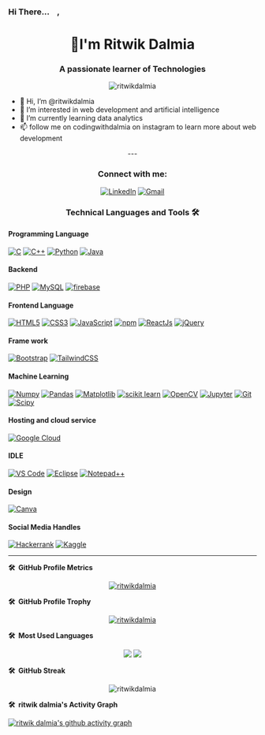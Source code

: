 

<!---
ritwikdalmia/ritwikdalmia is a ✨ special ✨ repository because its `README.md` (this file) appears on your GitHub profile.
You can click the Preview link to take a look at your changes.
--->


### Hi There...<img src="https://media.giphy.com/media/hvRJCLFzcasrR4ia7z/giphy.gif" width="15px">,

<h1 align="center">👋I'm Ritwik Dalmia</h1>
<h3 align="center">A passionate learner of Technologies</h3>

<!-- --------------------------------------------------Profile Views---------------------------------------------------- -->

<!-- <p align="left">
  <a href="https://github.com/ritwikdalmia/">
    <img src="https://komarev.com/ghpvc/?username=ritwikdalmia" alt="visitors" />
  </a>
  <a href="https://leetcode.com/ritwikdalmia/">
    <img src="https://cp-logo.vercel.app/leetcode/ritwikdalmia" alt="Leet code rating" />
  </a>
 

  <a href="https://github.com/crescentpartha?tab=followers">
    <img alt="GitHub followers" src="https://img.shields.io/github/followers/ritwikdalmia?color=green&logo=github">
  </a>
</p> -->

<!-- --------------------------------------------------Profile Views---------------------------------------------------- -->

<p align="center"> <img src="https://komarev.com/ghpvc/?username=ritwikdalmia&label=Profile%20views&color=6805D3&style=flat" alt="ritwikdalmia" /> </p>

<!-- --------------------------------------------------GitHub Profile Trophy---------------------------------------------------- -->

<!-- <p align="left"> <a href="https://github.com/ryo-ma/github-profile-trophy"><img src="https://github-profile-trophy.vercel.app/?username=ritwikdalmia" alt="ritwikdalmia" /></a> </p> -->

   - 👋 Hi, I’m @ritwikdalmia
- 👀 I’m interested in web development and artificial intelligence
- 🌱 I’m currently learning data analytics 
- 📫 follow me on codingwithdalmia on instagram to learn more about web development 
<div align="center">
<!-- ---------------------------------------------------Connect with me------------------------------------------------- -->
---
<h3 align="center">Connect with me:</h3>
<p align="center">
    <a target="_blank" rel="noopener noreferrer nofollow" href="https://www.linkedin.com/in/dalmiaritwik"><img src="https://camo.githubusercontent.com/7e1a1a039c75a7c4d2a91d7f97bf0a1c2adcf7cb49b7dbbfc02963a4f9fdaca4/68747470733a2f2f696d672e736869656c64732e696f2f62616467652f6c696e6b6564696e2d2532333030373742352e7376673f7374796c653d666f722d7468652d6261646765266c6f676f3d6c696e6b6564696e266c6f676f436f6c6f723d7768697465" alt="LinkedIn" data-canonical-src="https://img.shields.io/badge/linkedin-%230077B5.svg?style=for-the-badge&amp;logo=linkedin&amp;logoColor=white" style="max-width: 100%;"></a>
<a target="_blank" rel="noopener noreferrer nofollow" href="mailto:dalmiaritwik@gmail.com"><img src="https://camo.githubusercontent.com/571384769c09e0c66b45e39b5be70f68f552db3e2b2311bc2064f0d4a9f5983b/68747470733a2f2f696d672e736869656c64732e696f2f62616467652f476d61696c2d4431343833363f7374796c653d666f722d7468652d6261646765266c6f676f3d676d61696c266c6f676f436f6c6f723d7768697465" alt="Gmail" data-canonical-src="https://img.shields.io/badge/Gmail-D14836?style=for-the-badge&amp;logo=gmail&amp;logoColor=white" style="max-width: 100%;"></a>
</div>
    
  

<!-- --------------------------------------------------
Languages and Tools 
---------------------------------------------- -->

<h3 align="center">Technical Languages and Tools <g-emoji class="g-emoji" alias="hammer_and_wrench" fallback-src="https://github.githubassets.com/images/icons/emoji/unicode/1f6e0.png">🛠</g-emoji> </h3>
<p align="center" dir="auto"> 
<h4 align="left">Programming Language</h4>
<a target="_blank" rel="noopener noreferrer nofollow" href="https://camo.githubusercontent.com/a57fcfd85c1aa5642b0a592c7ef06ebdb570259d18b495409831e39f7c9655a5/68747470733a2f2f696d672e736869656c64732e696f2f62616467652f632d2532333030353939432e7376673f267374796c653d666f722d7468652d6261646765266c6f676f3d63266c6f676f436f6c6f723d7768697465"><img alt="C" src="https://camo.githubusercontent.com/a57fcfd85c1aa5642b0a592c7ef06ebdb570259d18b495409831e39f7c9655a5/68747470733a2f2f696d672e736869656c64732e696f2f62616467652f632d2532333030353939432e7376673f267374796c653d666f722d7468652d6261646765266c6f676f3d63266c6f676f436f6c6f723d7768697465" data-canonical-src="https://img.shields.io/badge/c-%2300599C.svg?&amp;style=for-the-badge&amp;logo=c&amp;logoColor=white" style="max-width: 100%;"></a>
<a target="_blank" rel="noopener noreferrer nofollow" href="https://camo.githubusercontent.com/22adfb1d85bcb2de22efe8036b9ba680ccf43a8303ce921c934b994607400754/68747470733a2f2f696d672e736869656c64732e696f2f62616467652f632b2b2d2532333030353939432e7376673f267374796c653d666f722d7468652d6261646765266c6f676f3d63253242253242266f676f436f6c6f723d7768697465"><img alt="C++" src="https://camo.githubusercontent.com/22adfb1d85bcb2de22efe8036b9ba680ccf43a8303ce921c934b994607400754/68747470733a2f2f696d672e736869656c64732e696f2f62616467652f632b2b2d2532333030353939432e7376673f267374796c653d666f722d7468652d6261646765266c6f676f3d63253242253242266f676f436f6c6f723d7768697465" data-canonical-src="https://img.shields.io/badge/c++-%2300599C.svg?&amp;style=for-the-badge&amp;logo=c%2B%2B&amp;ogoColor=white" style="max-width: 100%;"></a>
 <a target="_blank" rel="noopener noreferrer nofollow" href="https://camo.githubusercontent.com/8a64e82b88b71294679fccf25fc132fe4f2aee0d2b44174559df4dc1f9bd507b/68747470733a2f2f696d672e736869656c64732e696f2f62616467652f707974686f6e2d2532333134333534432e7376673f7374796c653d666f722d7468652d6261646765266c6f676f3d707974686f6e266c6f676f436f6c6f723d7768697465"><img alt="Python" src="https://camo.githubusercontent.com/8a64e82b88b71294679fccf25fc132fe4f2aee0d2b44174559df4dc1f9bd507b/68747470733a2f2f696d672e736869656c64732e696f2f62616467652f707974686f6e2d2532333134333534432e7376673f7374796c653d666f722d7468652d6261646765266c6f676f3d707974686f6e266c6f676f436f6c6f723d7768697465" data-canonical-src="https://img.shields.io/badge/python-%2314354C.svg?style=for-the-badge&amp;logo=python&amp;logoColor=white" style="max-width: 100%;"></a>
 <a target="_blank" rel="noopener noreferrer nofollow" href="https://camo.githubusercontent.com/19f686ee7be9e84e002135a16411658939d431a3f6c7f513498ff2d1e511b5b9/68747470733a2f2f696d672e736869656c64732e696f2f62616467652f6a6176612d2532334544384230302e7376673f267374796c653d666f722d7468652d6261646765266c6f676f3d6a617661266c6f676f436f6c6f723d7768697465"><img alt="Java" src="https://camo.githubusercontent.com/19f686ee7be9e84e002135a16411658939d431a3f6c7f513498ff2d1e511b5b9/68747470733a2f2f696d672e736869656c64732e696f2f62616467652f6a6176612d2532334544384230302e7376673f267374796c653d666f722d7468652d6261646765266c6f676f3d6a617661266c6f676f436f6c6f723d7768697465" data-canonical-src="https://img.shields.io/badge/java-%23ED8B00.svg?&amp;style=for-the-badge&amp;logo=java&amp;logoColor=white" style="max-width: 100%;"></a>
<h4 align="left">Backend</h4>

 <a target="_blank" rel="noopener noreferrer nofollow" href="https://camo.githubusercontent.com/b7e290d2aeff9829bba45e897265ceebd34b25f6f7efba4b08e1b23cfe0815e7/68747470733a2f2f696d672e736869656c64732e696f2f62616467652f7068702d2532333737374242342e7376673f7374796c653d666f722d7468652d6261646765266c6f676f3d706870266c6f676f436f6c6f723d7768697465"><img src="https://camo.githubusercontent.com/b7e290d2aeff9829bba45e897265ceebd34b25f6f7efba4b08e1b23cfe0815e7/68747470733a2f2f696d672e736869656c64732e696f2f62616467652f7068702d2532333737374242342e7376673f7374796c653d666f722d7468652d6261646765266c6f676f3d706870266c6f676f436f6c6f723d7768697465" alt="PHP" data-canonical-src="https://img.shields.io/badge/php-%23777BB4.svg?style=for-the-badge&amp;logo=php&amp;logoColor=white" style="max-width: 100%;"></a>
 <a target="_blank" rel="noopener noreferrer nofollow" href="https://camo.githubusercontent.com/988b23566a8e239f9717abbed64d36834115c8a8c7082a71c358e04f47f8398c/68747470733a2f2f696d672e736869656c64732e696f2f62616467652f4d7953514c2d3030303030463f7374796c653d666f722d7468652d6261646765266c6f676f3d6d7973716c266c6f676f436f6c6f723d7768697465"><img alt="MySQL" src="https://camo.githubusercontent.com/988b23566a8e239f9717abbed64d36834115c8a8c7082a71c358e04f47f8398c/68747470733a2f2f696d672e736869656c64732e696f2f62616467652f4d7953514c2d3030303030463f7374796c653d666f722d7468652d6261646765266c6f676f3d6d7973716c266c6f676f436f6c6f723d7768697465" data-canonical-src="https://img.shields.io/badge/MySQL-00000F?style=for-the-badge&amp;logo=mysql&amp;logoColor=white" style="max-width: 100%;"></a>
 <a target="_blank" rel="noopener noreferrer nofollow" href="https://camo.githubusercontent.com/bac5c7f45fe7c116b5f8c9d61c4611b31f635301a841bf8dcf1b89b8fcfa4824/68747470733a2f2f696d672e736869656c64732e696f2f62616467652f66697265626173652d6666636132383f7374796c653d666f722d7468652d6261646765266c6f676f3d6669726562617365266c6f676f436f6c6f723d626c61636b"><img alt="firebase" src="https://camo.githubusercontent.com/bac5c7f45fe7c116b5f8c9d61c4611b31f635301a841bf8dcf1b89b8fcfa4824/68747470733a2f2f696d672e736869656c64732e696f2f62616467652f66697265626173652d6666636132383f7374796c653d666f722d7468652d6261646765266c6f676f3d6669726562617365266c6f676f436f6c6f723d626c61636b" data-canonical-src="https://img.shields.io/badge/firebase-ffca28?style=for-the-badge&amp;logo=firebase&amp;logoColor=black" style="max-width: 100%;"></a>
 
 <h4 align="left">Frontend Language</h4>
 
<a target="_blank" rel="noopener noreferrer nofollow" href="https://camo.githubusercontent.com/1f8e7f12b53c7bf4a9ba15fea5020b97c2dd5a0413bde6aec12df5f0025fcc38/68747470733a2f2f696d672e736869656c64732e696f2f62616467652f68746d6c352d2532334533344632362e7376673f267374796c653d666f722d7468652d6261646765266c6f676f3d68746d6c35266c6f676f436f6c6f723d7768697465"><img alt="HTML5" src="https://camo.githubusercontent.com/1f8e7f12b53c7bf4a9ba15fea5020b97c2dd5a0413bde6aec12df5f0025fcc38/68747470733a2f2f696d672e736869656c64732e696f2f62616467652f68746d6c352d2532334533344632362e7376673f267374796c653d666f722d7468652d6261646765266c6f676f3d68746d6c35266c6f676f436f6c6f723d7768697465" data-canonical-src="https://img.shields.io/badge/html5-%23E34F26.svg?&amp;style=for-the-badge&amp;logo=html5&amp;logoColor=white" style="max-width: 100%;"></a>
 <a target="_blank" rel="noopener noreferrer nofollow" href="https://camo.githubusercontent.com/a0f96256aaddde15e6bc6bcd651d24ba4bb1967339fed819630d91c61aaa1634/68747470733a2f2f696d672e736869656c64732e696f2f62616467652f637373332d2532333135373242362e7376673f267374796c653d666f722d7468652d6261646765266c6f676f3d63737333266c6f676f436f6c6f723d7768697465"><img alt="CSS3" src="https://camo.githubusercontent.com/a0f96256aaddde15e6bc6bcd651d24ba4bb1967339fed819630d91c61aaa1634/68747470733a2f2f696d672e736869656c64732e696f2f62616467652f637373332d2532333135373242362e7376673f267374796c653d666f722d7468652d6261646765266c6f676f3d63737333266c6f676f436f6c6f723d7768697465" data-canonical-src="https://img.shields.io/badge/css3-%231572B6.svg?&amp;style=for-the-badge&amp;logo=css3&amp;logoColor=white" style="max-width: 100%;"></a>
 <a target="_blank" rel="noopener noreferrer nofollow" href="https://camo.githubusercontent.com/6752a5abda6bc26d149a666e2ef2b0359855cc9526abfc0ad48c4771ec906979/68747470733a2f2f696d672e736869656c64732e696f2f62616467652f6a6176617363726970742d2532333332333333302e7376673f267374796c653d666f722d7468652d6261646765266c6f676f3d6a617661736372697074266c6f676f436f6c6f723d253233463744463145"><img alt="JavaScript" src="https://camo.githubusercontent.com/6752a5abda6bc26d149a666e2ef2b0359855cc9526abfc0ad48c4771ec906979/68747470733a2f2f696d672e736869656c64732e696f2f62616467652f6a6176617363726970742d2532333332333333302e7376673f267374796c653d666f722d7468652d6261646765266c6f676f3d6a617661736372697074266c6f676f436f6c6f723d253233463744463145" data-canonical-src="https://img.shields.io/badge/javascript-%23323330.svg?&amp;style=for-the-badge&amp;logo=javascript&amp;logoColor=%23F7DF1E" style="max-width: 100%;"></a>
 <a target="_blank" rel="noopener noreferrer nofollow" href="https://camo.githubusercontent.com/55037e0ff8e2c9df84ad631c3d0443a7316776ede7459a5872ccb336d7df2781/68747470733a2f2f696d672e736869656c64732e696f2f62616467652f6e706d2d4342333833373f7374796c653d666f722d7468652d6261646765266c6f676f3d6e706d266c6f676f436f6c6f723d7768697465"><img alt="npm" src="https://camo.githubusercontent.com/55037e0ff8e2c9df84ad631c3d0443a7316776ede7459a5872ccb336d7df2781/68747470733a2f2f696d672e736869656c64732e696f2f62616467652f6e706d2d4342333833373f7374796c653d666f722d7468652d6261646765266c6f676f3d6e706d266c6f676f436f6c6f723d7768697465" data-canonical-src="https://img.shields.io/badge/npm-CB3837?style=for-the-badge&amp;logo=npm&amp;logoColor=white" style="max-width: 100%;"></a>
 <a target="_blank" rel="noopener noreferrer nofollow" href="https://camo.githubusercontent.com/268ac512e333b69600eb9773a8f80b7a251f4d6149642a50a551d4798183d621/68747470733a2f2f696d672e736869656c64732e696f2f62616467652f52656163742d3230323332413f7374796c653d666f722d7468652d6261646765266c6f676f3d7265616374266c6f676f436f6c6f723d363144414642"><img alt="ReactJs" src="https://camo.githubusercontent.com/268ac512e333b69600eb9773a8f80b7a251f4d6149642a50a551d4798183d621/68747470733a2f2f696d672e736869656c64732e696f2f62616467652f52656163742d3230323332413f7374796c653d666f722d7468652d6261646765266c6f676f3d7265616374266c6f676f436f6c6f723d363144414642" data-canonical-src="https://img.shields.io/badge/React-20232A?style=for-the-badge&amp;logo=react&amp;logoColor=61DAFB" style="max-width: 100%;"></a>
    <a target="_blank" rel="noopener noreferrer nofollow" href="https://camo.githubusercontent.com/15b7da9c5e50455ef7c50a5d642afad7ab8d752e575010116727c3865beb026d/68747470733a2f2f696d672e736869656c64732e696f2f62616467652f6a51756572792d3037363941443f7374796c653d666f722d7468652d6261646765266c6f676f3d6a7175657279266c6f676f436f6c6f723d7768697465"><img alt="jQuery" src="https://camo.githubusercontent.com/15b7da9c5e50455ef7c50a5d642afad7ab8d752e575010116727c3865beb026d/68747470733a2f2f696d672e736869656c64732e696f2f62616467652f6a51756572792d3037363941443f7374796c653d666f722d7468652d6261646765266c6f676f3d6a7175657279266c6f676f436f6c6f723d7768697465" data-canonical-src="https://img.shields.io/badge/jQuery-0769AD?style=for-the-badge&amp;logo=jquery&amp;logoColor=white" style="max-width: 100%;"></a>
    
 <h4 align="left">Frame work</h4>
 
 <a target="_blank" rel="noopener noreferrer nofollow" href="https://camo.githubusercontent.com/b768ae6e4f89b74512e6de02a8367fd71465bc3d88ef1cf2f1622e2017c32bea/68747470733a2f2f696d672e736869656c64732e696f2f62616467652f626f6f7473747261702d2532333536334437432e7376673f7374796c653d666f722d7468652d6261646765266c6f676f3d626f6f747374726170266c6f676f436f6c6f723d7768697465"><img src="https://camo.githubusercontent.com/b768ae6e4f89b74512e6de02a8367fd71465bc3d88ef1cf2f1622e2017c32bea/68747470733a2f2f696d672e736869656c64732e696f2f62616467652f626f6f7473747261702d2532333536334437432e7376673f7374796c653d666f722d7468652d6261646765266c6f676f3d626f6f747374726170266c6f676f436f6c6f723d7768697465" alt="Bootstrap" data-canonical-src="https://img.shields.io/badge/bootstrap-%23563D7C.svg?style=for-the-badge&amp;logo=bootstrap&amp;logoColor=white" style="max-width: 100%;"></a>
<a target="_blank" rel="noopener noreferrer nofollow" href="https://camo.githubusercontent.com/ec8056bddf659d21de39b358d9786e56731cd767117e091348411666a5e7eee6/68747470733a2f2f696d672e736869656c64732e696f2f62616467652f7461696c77696e646373732d2532333338423241432e7376673f7374796c653d666f722d7468652d6261646765266c6f676f3d7461696c77696e642d637373266c6f676f436f6c6f723d7768697465"><img src="https://camo.githubusercontent.com/ec8056bddf659d21de39b358d9786e56731cd767117e091348411666a5e7eee6/68747470733a2f2f696d672e736869656c64732e696f2f62616467652f7461696c77696e646373732d2532333338423241432e7376673f7374796c653d666f722d7468652d6261646765266c6f676f3d7461696c77696e642d637373266c6f676f436f6c6f723d7768697465" alt="TailwindCSS" data-canonical-src="https://img.shields.io/badge/tailwindcss-%2338B2AC.svg?style=for-the-badge&amp;logo=tailwind-css&amp;logoColor=white" style="max-width: 100%;"></a>

<h4 align="left">Machine Learning </h4>

 
 <a target="_blank" rel="noopener noreferrer nofollow" href="https://camo.githubusercontent.com/e4f918596bfc1a8746d3bf5426a212500a5b36b1e5c63869cbe65b071dcdb48a/68747470733a2f2f696d672e736869656c64732e696f2f62616467652f4e756d70792d3737374242343f7374796c653d666f722d7468652d6261646765266c6f676f3d6e756d7079266c6f676f436f6c6f723d7768697465"><img alt="Numpy" src="https://camo.githubusercontent.com/e4f918596bfc1a8746d3bf5426a212500a5b36b1e5c63869cbe65b071dcdb48a/68747470733a2f2f696d672e736869656c64732e696f2f62616467652f4e756d70792d3737374242343f7374796c653d666f722d7468652d6261646765266c6f676f3d6e756d7079266c6f676f436f6c6f723d7768697465" data-canonical-src="https://img.shields.io/badge/Numpy-777BB4?style=for-the-badge&amp;logo=numpy&amp;logoColor=white" style="max-width: 100%;"></a>
 <a target="_blank" rel="noopener noreferrer nofollow" href="https://camo.githubusercontent.com/5e18e9b742657f6921829e31b6ee09d5d345633d8680cf1881f637d8e7bc44f1/68747470733a2f2f696d672e736869656c64732e696f2f62616467652f50616e6461732d3243324437323f7374796c653d666f722d7468652d6261646765266c6f676f3d70616e646173266c6f676f436f6c6f723d7768697465"><img alt="Pandas" src="https://camo.githubusercontent.com/5e18e9b742657f6921829e31b6ee09d5d345633d8680cf1881f637d8e7bc44f1/68747470733a2f2f696d672e736869656c64732e696f2f62616467652f50616e6461732d3243324437323f7374796c653d666f722d7468652d6261646765266c6f676f3d70616e646173266c6f676f436f6c6f723d7768697465" data-canonical-src="https://img.shields.io/badge/Pandas-2C2D72?style=for-the-badge&amp;logo=pandas&amp;logoColor=white" style="max-width: 100%;"></a>
 <a target="_blank" rel="noopener noreferrer nofollow" href="https://camo.githubusercontent.com/07f9ccb5cfb32e0ddc3b0bb406e191c636c2f0d2e99f3542e7d60b6958e44a44/68747470733a2f2f696d672e736869656c64732e696f2f62616467652f4d6174706c6f746c69622d2532336666666666662e7376673f7374796c653d666f722d7468652d6261646765266c6f676f3d4d6174706c6f746c6962266c6f676f436f6c6f723d626c61636b"><img src="https://camo.githubusercontent.com/07f9ccb5cfb32e0ddc3b0bb406e191c636c2f0d2e99f3542e7d60b6958e44a44/68747470733a2f2f696d672e736869656c64732e696f2f62616467652f4d6174706c6f746c69622d2532336666666666662e7376673f7374796c653d666f722d7468652d6261646765266c6f676f3d4d6174706c6f746c6962266c6f676f436f6c6f723d626c61636b" alt="Matplotlib" data-canonical-src="https://img.shields.io/badge/Matplotlib-%23ffffff.svg?style=for-the-badge&amp;logo=Matplotlib&amp;logoColor=black" style="max-width: 100%;"></a>
 <a target="_blank" rel="noopener noreferrer nofollow" href="https://camo.githubusercontent.com/9781e6ebb5d6bf36ea29b567e00392a931c6837b3bef4c8576294c2637a8a662/68747470733a2f2f696d672e736869656c64732e696f2f62616467652f7363696b69745f6c6561726e2d4637393331453f7374796c653d666f722d7468652d6261646765266c6f676f3d7363696b69742d6c6561726e266c6f676f436f6c6f723d7768697465"><img alt="scikit learn" src="https://camo.githubusercontent.com/9781e6ebb5d6bf36ea29b567e00392a931c6837b3bef4c8576294c2637a8a662/68747470733a2f2f696d672e736869656c64732e696f2f62616467652f7363696b69745f6c6561726e2d4637393331453f7374796c653d666f722d7468652d6261646765266c6f676f3d7363696b69742d6c6561726e266c6f676f436f6c6f723d7768697465" data-canonical-src="https://img.shields.io/badge/scikit_learn-F7931E?style=for-the-badge&amp;logo=scikit-learn&amp;logoColor=white" style="max-width: 100%;"></a>
 <a target="_blank" rel="noopener noreferrer nofollow" href="https://camo.githubusercontent.com/01a0e0358e1ce867c57b40f3fc5e037d6f0b7b8946ad9856749b3cf1830c0767/68747470733a2f2f696d672e736869656c64732e696f2f62616467652f6f70656e63762d25323377686974652e7376673f7374796c653d666f722d7468652d6261646765266c6f676f3d6f70656e6376266c6f676f436f6c6f723d7768697465"><img src="https://camo.githubusercontent.com/01a0e0358e1ce867c57b40f3fc5e037d6f0b7b8946ad9856749b3cf1830c0767/68747470733a2f2f696d672e736869656c64732e696f2f62616467652f6f70656e63762d25323377686974652e7376673f7374796c653d666f722d7468652d6261646765266c6f676f3d6f70656e6376266c6f676f436f6c6f723d7768697465" alt="OpenCV" data-canonical-src="https://img.shields.io/badge/opencv-%23white.svg?style=for-the-badge&amp;logo=opencv&amp;logoColor=white" style="max-width: 100%;"></a>
    <a target="_blank" rel="noopener noreferrer nofollow" href="https://camo.githubusercontent.com/75251632e9c74475dfb9c8a4f17b34792226384fe87ff456cb8603b4e94a15bf/68747470733a2f2f696d672e736869656c64732e696f2f62616467652f4a7570797465722d4633373632362e7376673f267374796c653d666f722d7468652d6261646765266c6f676f3d4a757079746572266c6f676f436f6c6f723d7768697465"><img alt="Jupyter" src="https://camo.githubusercontent.com/75251632e9c74475dfb9c8a4f17b34792226384fe87ff456cb8603b4e94a15bf/68747470733a2f2f696d672e736869656c64732e696f2f62616467652f4a7570797465722d4633373632362e7376673f267374796c653d666f722d7468652d6261646765266c6f676f3d4a757079746572266c6f676f436f6c6f723d7768697465" data-canonical-src="https://img.shields.io/badge/Jupyter-F37626.svg?&amp;style=for-the-badge&amp;logo=Jupyter&amp;logoColor=white" style="max-width: 100%;"></a>
    <a target="_blank" rel="noopener noreferrer nofollow" href="https://camo.githubusercontent.com/bd2bd127c104ba5c98bb12c70801b075aee1f040009089510f69554300e7ff41/68747470733a2f2f696d672e736869656c64732e696f2f62616467652f4769742d4630353033323f7374796c653d666f722d7468652d6261646765266c6f676f3d676974266c6f676f436f6c6f723d7768697465"><img alt="Git" src="https://camo.githubusercontent.com/bd2bd127c104ba5c98bb12c70801b075aee1f040009089510f69554300e7ff41/68747470733a2f2f696d672e736869656c64732e696f2f62616467652f4769742d4630353033323f7374796c653d666f722d7468652d6261646765266c6f676f3d676974266c6f676f436f6c6f723d7768697465" data-canonical-src="https://img.shields.io/badge/Git-F05032?style=for-the-badge&amp;logo=git&amp;logoColor=white" style="max-width: 100%;"></a>
    <a target="_blank" rel="noopener noreferrer nofollow" href="https://camo.githubusercontent.com/e70497c8ce44be13c11100d9ca6cd835a78ef716df5b4385c44ada096dec357a/68747470733a2f2f696d672e736869656c64732e696f2f62616467652f53636950792d2532333043353541352e7376673f7374796c653d666f722d7468652d6261646765266c6f676f3d7363697079266c6f676f436f6c6f723d257768697465"><img src="https://camo.githubusercontent.com/e70497c8ce44be13c11100d9ca6cd835a78ef716df5b4385c44ada096dec357a/68747470733a2f2f696d672e736869656c64732e696f2f62616467652f53636950792d2532333043353541352e7376673f7374796c653d666f722d7468652d6261646765266c6f676f3d7363697079266c6f676f436f6c6f723d257768697465" alt="Scipy" data-canonical-src="https://img.shields.io/badge/SciPy-%230C55A5.svg?style=for-the-badge&amp;logo=scipy&amp;logoColor=%white" style="max-width: 100%;"></a>
    
<h4 align="left">Hosting and cloud service</h4>
    <a target="_blank" rel="noopener noreferrer nofollow" href="https://camo.githubusercontent.com/71790379eb2459d3c732db11788bb8451c0a2cb106c711cc57f71bf528bdb764/68747470733a2f2f696d672e736869656c64732e696f2f62616467652f476f6f676c655f436c6f75642d3432383546343f7374796c653d666f722d7468652d6261646765266c6f676f3d676f6f676c652d636c6f7564266c6f676f436f6c6f723d7768697465"><img alt="Google Cloud" src="https://camo.githubusercontent.com/71790379eb2459d3c732db11788bb8451c0a2cb106c711cc57f71bf528bdb764/68747470733a2f2f696d672e736869656c64732e696f2f62616467652f476f6f676c655f436c6f75642d3432383546343f7374796c653d666f722d7468652d6261646765266c6f676f3d676f6f676c652d636c6f7564266c6f676f436f6c6f723d7768697465" data-canonical-src="https://img.shields.io/badge/Google_Cloud-4285F4?style=for-the-badge&amp;logo=google-cloud&amp;logoColor=white" style="max-width: 100%;"></a>  

<h4 align="left">IDLE </h4>

<a target="_blank" rel="noopener noreferrer nofollow" href="https://camo.githubusercontent.com/42ada9cc774b9d2b4cf35691820a881d70657ae42c3a074f00c7e9add6352361/68747470733a2f2f696d672e736869656c64732e696f2f62616467652f56697375616c5f53747564696f5f436f64652d3030373844343f7374796c653d666f722d7468652d6261646765266c6f676f3d76697375616c25323073747564696f253230636f6465266c6f676f436f6c6f723d7768697465"><img alt="VS Code" src="https://camo.githubusercontent.com/42ada9cc774b9d2b4cf35691820a881d70657ae42c3a074f00c7e9add6352361/68747470733a2f2f696d672e736869656c64732e696f2f62616467652f56697375616c5f53747564696f5f436f64652d3030373844343f7374796c653d666f722d7468652d6261646765266c6f676f3d76697375616c25323073747564696f253230636f6465266c6f676f436f6c6f723d7768697465" data-canonical-src="https://img.shields.io/badge/Visual_Studio_Code-0078D4?style=for-the-badge&amp;logo=visual%20studio%20code&amp;logoColor=white" style="max-width: 100%;"></a>
<a target="_blank" rel="noopener noreferrer nofollow" href="https://camo.githubusercontent.com/c1762c032012c12072a0ffe9717331353b85afe8d703b20164972e3f3743a6ab/68747470733a2f2f696d672e736869656c64732e696f2f62616467652f45636c697073652d4645374131362e7376673f7374796c653d666f722d7468652d6261646765266c6f676f3d45636c69707365266c6f676f436f6c6f723d7768697465"><img src="https://camo.githubusercontent.com/c1762c032012c12072a0ffe9717331353b85afe8d703b20164972e3f3743a6ab/68747470733a2f2f696d672e736869656c64732e696f2f62616467652f45636c697073652d4645374131362e7376673f7374796c653d666f722d7468652d6261646765266c6f676f3d45636c69707365266c6f676f436f6c6f723d7768697465" alt="Eclipse" data-canonical-src="https://img.shields.io/badge/Eclipse-FE7A16.svg?style=for-the-badge&amp;logo=Eclipse&amp;logoColor=white" style="max-width: 100%;"></a>
<a target="_blank" rel="noopener noreferrer nofollow" href="https://camo.githubusercontent.com/c767f4a70198091d07105a0cb5c36a243d4120344d2575eee8acbb16aca096a7/68747470733a2f2f696d672e736869656c64732e696f2f62616467652f4e6f74657061642b2b2d3930453539412e7376673f7374796c653d666f722d7468652d6261646765266c6f676f3d6e6f7465706164253262253262266c6f676f436f6c6f723d626c61636b"><img src="https://camo.githubusercontent.com/c767f4a70198091d07105a0cb5c36a243d4120344d2575eee8acbb16aca096a7/68747470733a2f2f696d672e736869656c64732e696f2f62616467652f4e6f74657061642b2b2d3930453539412e7376673f7374796c653d666f722d7468652d6261646765266c6f676f3d6e6f7465706164253262253262266c6f676f436f6c6f723d626c61636b" alt="Notepad++" data-canonical-src="https://img.shields.io/badge/Notepad++-90E59A.svg?style=for-the-badge&amp;logo=notepad%2b%2b&amp;logoColor=black" style="max-width: 100%;"></a>
    

<h4 align="left">Design </h4>

<a target="_blank" rel="noopener noreferrer nofollow" href="https://camo.githubusercontent.com/5e97a4e428eb8bdf169c671b77ebe47f45cf9ca4e704e4bcac4932d3c8511ad6/68747470733a2f2f696d672e736869656c64732e696f2f62616467652f43616e76612d2532333030433443432e7376673f7374796c653d666f722d7468652d6261646765266c6f676f3d43616e7661266c6f676f436f6c6f723d7768697465"><img src="https://camo.githubusercontent.com/5e97a4e428eb8bdf169c671b77ebe47f45cf9ca4e704e4bcac4932d3c8511ad6/68747470733a2f2f696d672e736869656c64732e696f2f62616467652f43616e76612d2532333030433443432e7376673f7374796c653d666f722d7468652d6261646765266c6f676f3d43616e7661266c6f676f436f6c6f723d7768697465" alt="Canva" data-canonical-src="https://img.shields.io/badge/Canva-%2300C4CC.svg?style=for-the-badge&amp;logo=Canva&amp;logoColor=white" style="max-width: 100%;"></a>

<h4 align="left">Social Media Handles </h4>

<a target="_blank" rel="noopener noreferrer nofollow" href="https://www.hackerrank.com/dalmiaritwik"><img src="https://camo.githubusercontent.com/2500e7254bddd53d40d5bfd313d463d5cdff3c29f5bf254d9d7e6a681674fb5f/68747470733a2f2f696d672e736869656c64732e696f2f62616467652f2d4861636b657272616e6b2d3245433836363f7374796c653d666f722d7468652d6261646765266c6f676f3d4861636b657252616e6b266c6f676f436f6c6f723d7768697465" alt="Hackerrank" data-canonical-src="https://img.shields.io/badge/-Hackerrank-2EC866?style=for-the-badge&amp;logo=HackerRank&amp;logoColor=white" style="max-width: 100%;"></a>
<a target="_blank" rel="noopener noreferrer nofollow" href="https://www.kaggle.com/ritwikdalmia"><img src="https://camo.githubusercontent.com/6c213e8cbf705da09da24def6d5e28b8a79291205f363678a953b3e6732d5096/68747470733a2f2f696d672e736869656c64732e696f2f62616467652f4b6167676c652d3033356137643f7374796c653d666f722d7468652d6261646765266c6f676f3d6b6167676c65266c6f676f436f6c6f723d7768697465" alt="Kaggle" data-canonical-src="https://img.shields.io/badge/Kaggle-035a7d?style=for-the-badge&amp;logo=kaggle&amp;logoColor=white" style="max-width: 100%;"></a>


    
</p>

---

<!-- --------------------------------------------------GitHub Profile Metrics---------------------------------------------------- -->


  <summary><b>🛠️&nbsp;&nbsp;GitHub Profile Metrics</b></summary>
    <p align="center"> <a href="https://metrics.lecoq.io/ritwikdalmia"><img src="https://metrics.lecoq.io/ritwikdalmia" alt="ritwikdalmia" /></a> </p>


<!-- --------------------------------------------------GitHub Profile Trophy---------------------------------------------------- -->

  <summary><b>🛠️&nbsp;&nbsp;GitHub Profile Trophy</b></summary>
    <p align="center"> <a href="https://github.com/ryo-ma/github-profile-trophy"><img src="https://github-profile-trophy.vercel.app/?username=ritwikdalmia" alt="ritwikdalmia" /></a> </p>


<!-- ------------------------------------------------------Most Used Languages----------------------------------------------------- -->


  <summary><b>🛠️&nbsp;&nbsp;Most&nbsp;Used&nbsp;Languages</b></summary>
    <p align="center">
      <img src="https://github-readme-stats.vercel.app/api/top-langs/?username=ritwikdalmia)](https://github.com/ritwikdalmia/github-readme-stats/>
    </p>


<!-- ------------------------------------------------------GitHub Stats----------------------------------------------------- -->


  <summary><b>🛠️&nbsp;&nbsp;GitHub&nbsp;Stats</b></summary>
    <p align="center">
      <img src="https://github-readme-stats.vercel.app/api/top-langs/?username=ritwikdalmia&layout=compact)](https://github.com/ritwikdalmia/github-readme-stats)"/>
    </p>


<!-- ------------------------------------------------------GitHub Streak----------------------------------------------------- -->

  <summary><b>🛠️&nbsp;&nbsp;GitHub&nbsp;Streak</b></summary>
    <p align="center">
      <img src="https://github-readme-streak-stats.herokuapp.com/?user=crescentpartha&theme=radical" alt="ritwikdalmia"/>
    </p>

<!-- ------------------------------------------------------Activity Graph----------------------------------------------------- -->


  <summary><b>🛠️&nbsp;&nbsp;ritwik dalmia's&nbsp;Activity&nbsp;Graph</b></summary>

  [![ritwik dalmia's github activity graph](https://activity-graph.herokuapp.com/graph?username=ritwikdalmia&theme=react-dark)](https://github.com/ritwikdalmia/github-readme-activity-graph)


<!-- --- -->




